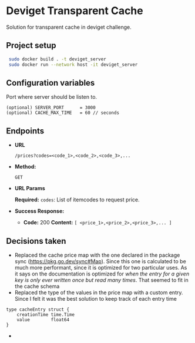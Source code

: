 # Deviget Transparent Cache

Solution for transparent cache in deviget challenge.

## Project setup

```bash
 sudo docker build . -t deviget_server
 sudo docker run --network host -it deviget_server
```


## Configuration variables
Port where server should be listen to.
```
(optional) SERVER_PORT      = 3000
(optional) CACHE_MAX_TIME   = 60 // seconds
```

## Endpoints 
* **URL**

  `/prices?codes=<code_1>,<code_2>,<code_3>,...`

* **Method:**

  `GET` 
  
*  **URL Params**
  
   **Required:**
   `codes`:  List of itemcodes to request price.

* **Success Response:**

  * **Code:** 200 
    **Content:** `[ <price_1>,<price_2>,<price_3>,... ]`

## Decisions taken

- Replaced the cache price map with the one declared in the package sync (https://pkg.go.dev/sync#Map). Since this one is calculated to be much more performant, since it is optimized for two particular uses. As it says on the documentation is optimized for *when the entry for a given key is only ever written once but read many times*. That seemed to fit in the cache schema
- Replaced the type of the values in the price map with a custom entry. Since I felt it was the best solution to keep track of each entry time
```
type cacheEntry struct {
	creationTime time.Time
	value        float64
}
```

- 
 

